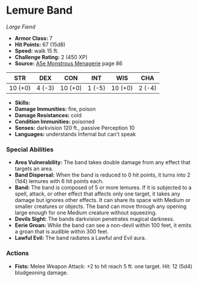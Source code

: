 # Lemure Band

*Large* *Fiend*

- **Armor Class:** 7
- **Hit Points:** 67 (15d8)
- **Speed:** walk 15 ft.
- **Challenge Rating:** 2 (450 XP)
- **Source:** [A5e Monstrous Menagerie](https://enpublishingrpg.com/products/level-up-monstrous-menagerie-a5e) page 86

| STR | DEX | CON | INT | WIS | CHA |
| --- | --- | --- | --- | --- | --- |
| 10 (+0) | 4 (-3) | 10 (+0) | 1 (-5) | 10 (+0) | 2 (-4) |

- **Skills:** 
- **Damage Immunities:** fire, poison
- **Damage Resistances:** cold
- **Condition Immunities:** poisoned
- **Senses:** darkvision 120 ft., passive Perception 10
- **Languages:** understands Infernal but can't speak

### Special Abilities

- **Area Vulnerability:** The band takes double damage from any effect that targets an area.
- **Band Dispersal:** When the band is reduced to 0 hit points, it turns into 2 (1d4) lemures with 6 hit points each.
- **Band:** The band is composed of 5 or more lemures. If it is subjected to a spell, attack, or other effect that affects only one target, it takes any damage but ignores other effects. It can share its space with Medium or smaller creatures or objects. The band can move through any opening large enough for one Medium creature without squeezing.
- **Devils Sight:** The bands darkvision penetrates magical darkness.
- **Eerie Groan:** While the band can see a non-devil within 100 feet, it emits a groan that is audible within 300 feet.
- **Lawful Evil:** The band radiates a Lawful and Evil aura.

### Actions

- **Fists:** Melee Weapon Attack: +2 to hit  reach 5 ft.  one target. Hit: 12 (5d4) bludgeoning damage.


